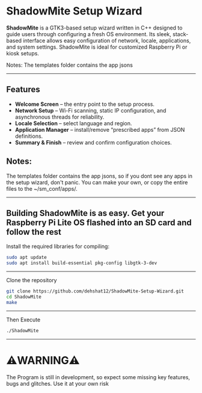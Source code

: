 # ShadowMite Setup Wizard

**ShadowMite** is a GTK3-based setup wizard written in C++ designed to guide users through configuring a fresh OS environment. Its sleek, stack-based interface allows easy configuration of network, locale, applications, and system settings. ShadowMite is ideal for customized Raspberry Pi or kiosk setups.

Notes: The templates folder contains the app jsons

---

## Features

- **Welcome Screen** – the entry point to the setup process.  
- **Network Setup** – Wi-Fi scanning, static IP configuration, and asynchronous threads for reliability.  
- **Locale Selection** – select language and region.  
- **Application Manager** – install/remove “prescribed apps” from JSON definitions.  
- **Summary & Finish** – review and confirm configuration choices.

## Notes: 
The templates folder contains the app jsons, so if you dont see any apps in the setup wizard, don't panic. You can make your own, or copy the entire files to the ~/sm_conf/apps/. 

---


Building ShadowMite is as easy. Get your Raspberry Pi Lite OS flashed into an SD card and follow the rest
---
Install the required libraries for compiling:

```bash
sudo apt update
sudo apt install build-essential pkg-config libgtk-3-dev

`````
---
Clone the repository
```bash
git clone https://github.com/dehshat12/ShadowMite-Setup-Wizard.git
cd ShadowMite
make 
`````
---

Then Execute

```bash
./ShadowMite 
`````
---

# ⚠️WARNING⚠️

The Program is still in development, so expect some missing key features, bugs and glitches. Use it at your own risk

